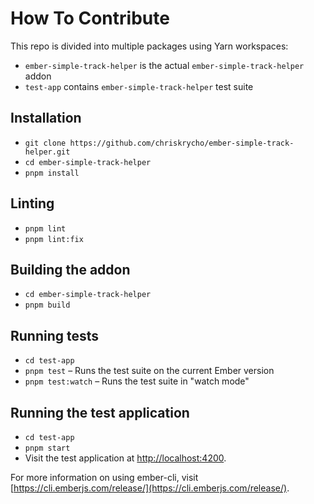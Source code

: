 # How To Contribute

This repo is divided into multiple packages using Yarn workspaces:
- `ember-simple-track-helper` is the actual `ember-simple-track-helper` addon
- `test-app` contains `ember-simple-track-helper` test suite

## Installation

- `git clone https://github.com/chriskrycho/ember-simple-track-helper.git`
- `cd ember-simple-track-helper`
- `pnpm install`

## Linting

- `pnpm lint`
- `pnpm lint:fix`

## Building the addon

- `cd ember-simple-track-helper`
- `pnpm build`

## Running tests

- `cd test-app`
- `pnpm test` – Runs the test suite on the current Ember version
- `pnpm test:watch` – Runs the test suite in "watch mode"

## Running the test application

- `cd test-app`
- `pnpm start`
- Visit the test application at [http://localhost:4200](http://localhost:4200).

For more information on using ember-cli, visit [https://cli.emberjs.com/release/](https://cli.emberjs.com/release/).
